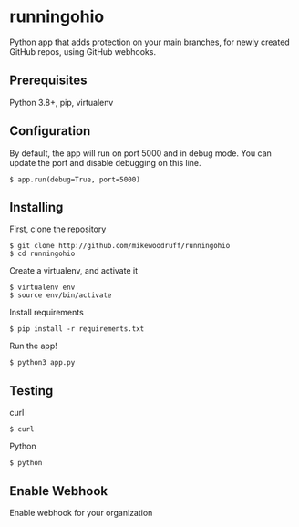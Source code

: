 # runningohio

Python app that adds protection on your main branches, for newly created GitHub repos, using GitHub webhooks.

## Prerequisites

Python 3.8+, pip, virtualenv

## Configuration

By default, the app will run on port 5000 and in debug mode. You can update the port and disable debugging on this line.

    $ app.run(debug=True, port=5000)

## Installing

First, clone the repository

    $ git clone http://github.com/mikewoodruff/runningohio
    $ cd runningohio

Create a virtualenv, and activate it

    $ virtualenv env 
    $ source env/bin/activate

Install requirements

    $ pip install -r requirements.txt

Run the app!

    $ python3 app.py

## Testing

curl

    $ curl

Python

    $ python

## Enable Webhook

Enable webhook for your organization
